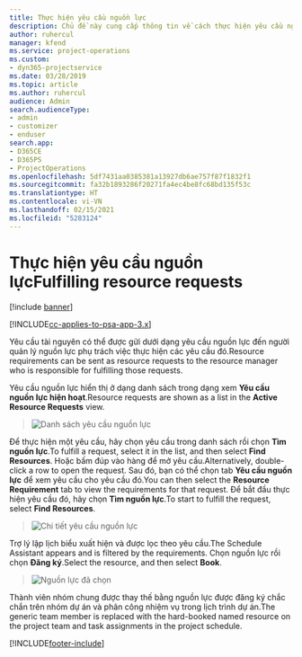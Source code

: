 ```yaml
---
title: Thực hiện yêu cầu nguồn lực
description: Chủ đề này cung cấp thông tin về cách thực hiện yêu cầu nguồn lực.
author: ruhercul
manager: kfend
ms.service: project-operations
ms.custom:
- dyn365-projectservice
ms.date: 03/28/2019
ms.topic: article
ms.author: ruhercul
audience: Admin
search.audienceType:
- admin
- customizer
- enduser
search.app:
- D365CE
- D365PS
- ProjectOperations
ms.openlocfilehash: 5df7431aa0385381a13927db6ae757f87f1832f1
ms.sourcegitcommit: fa32b1893286f20271fa4ec4be8fc68bd135f53c
ms.translationtype: HT
ms.contentlocale: vi-VN
ms.lasthandoff: 02/15/2021
ms.locfileid: "5283124"
---
```

# <a name="fulfilling-resource-requests"></a><span data-ttu-id="6237e-103">Thực hiện yêu cầu nguồn lực</span><span class="sxs-lookup"><span data-stu-id="6237e-103">Fulfilling resource requests</span></span>

[!include [banner](../includes/psa-now-project-operations.md)]

[!INCLUDE[cc-applies-to-psa-app-3.x](../includes/cc-applies-to-psa-app-3x.md)]

<span data-ttu-id="6237e-104">Yêu cầu tài nguyên có thể được gửi dưới dạng yêu cầu nguồn lực đến người quản lý nguồn lực phụ trách việc thực hiện các yêu cầu đó.</span><span class="sxs-lookup"><span data-stu-id="6237e-104">Resource requirements can be sent as resource requests to the resource manager who is responsible for fulfilling those requests.</span></span>

<span data-ttu-id="6237e-105">Yêu cầu nguồn lực hiển thị ở dạng danh sách trong dạng xem **Yêu cầu nguồn lực hiện hoạt**.</span><span class="sxs-lookup"><span data-stu-id="6237e-105">Resource requests are shown as a list in the **Active Resource Requests** view.</span></span>

> ![Danh sách yêu cầu nguồn lực](media/Resource-Management-image59.png)

<span data-ttu-id="6237e-107">Để thực hiện một yêu cầu, hãy chọn yêu cầu trong danh sách rồi chọn **Tìm nguồn lực**.</span><span class="sxs-lookup"><span data-stu-id="6237e-107">To fulfill a request, select it in the list, and then select **Find Resources**.</span></span> <span data-ttu-id="6237e-108">Hoặc bấm đúp vào hàng để mở yêu cầu.</span><span class="sxs-lookup"><span data-stu-id="6237e-108">Alternatively, double-click a row to open the request.</span></span> <span data-ttu-id="6237e-109">Sau đó, bạn có thể chọn tab **Yêu cầu nguồn lực** để xem yêu cầu cho yêu cầu đó.</span><span class="sxs-lookup"><span data-stu-id="6237e-109">You can then select the **Resource Requirement** tab to view the requirements for that request.</span></span> <span data-ttu-id="6237e-110">Để bắt đầu thực hiện yêu cầu đó, hãy chọn **Tìm nguồn lực**.</span><span class="sxs-lookup"><span data-stu-id="6237e-110">To start to fulfill the request, select **Find Resources**.</span></span>

> ![Chi tiết yêu cầu nguồn lực](media/Resource-Management-image60.png)

<span data-ttu-id="6237e-112">Trợ lý lập lịch biểu xuất hiện và được lọc theo yêu cầu.</span><span class="sxs-lookup"><span data-stu-id="6237e-112">The Schedule Assistant appears and is filtered by the requirements.</span></span> <span data-ttu-id="6237e-113">Chọn nguồn lực rồi chọn **Đăng ký**.</span><span class="sxs-lookup"><span data-stu-id="6237e-113">Select the resource, and then select **Book**.</span></span>

> ![Nguồn lực đã chọn](media/Resource-Management-image61.png)

<span data-ttu-id="6237e-115">Thành viên nhóm chung được thay thế bằng nguồn lực được đăng ký chắc chắn trên nhóm dự án và phân công nhiệm vụ trong lịch trình dự án.</span><span class="sxs-lookup"><span data-stu-id="6237e-115">The generic team member is replaced with the hard-booked named resource on the project team and task assignments in the project schedule.</span></span>


[!INCLUDE[footer-include](../includes/footer-banner.md)]